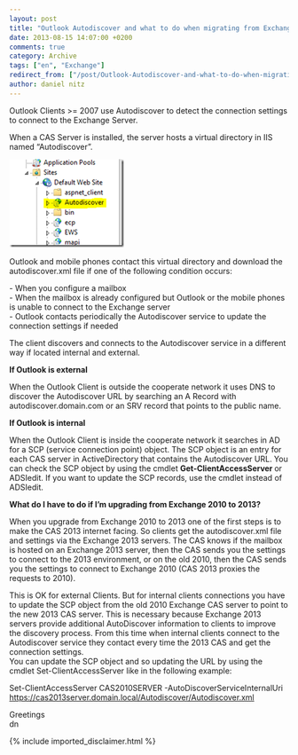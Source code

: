 ```yaml
---
layout: post
title: "Outlook Autodiscover and what to do when migrating from Exchange 2010 to 2013"
date: 2013-08-15 14:07:00 +0200
comments: true
category: Archive
tags: ["en", "Exchange"]
redirect_from: ["/post/Outlook-Autodiscover-and-what-to-do-when-migrating-from-Exchange-2010-to-2013", "/post/outlook-autodiscover-and-what-to-do-when-migrating-from-exchange-2010-to-2013"]
author: daniel nitz
---
```

<!-- more -->
<p>Outlook Clients &gt;= 2007 use Autodiscover to detect the connection settings to connect to the Exchange Server.</p>
<p>When a CAS Server is installed, the server hosts a virtual directory in IIS named &ldquo;Autodiscover&rdquo;.</p>
<p><a href="/assets/archive/image_567.png"><img style="background-image: none; padding-top: 0px; padding-left: 0px; margin: 0px; display: inline; padding-right: 0px; border: 0px;" title="image" src="/assets/archive/image_thumb_565.png" alt="image" width="207" height="159" border="0" /></a></p>
<p>Outlook and mobile phones contact this virtual directory and download the autodiscover.xml file if one of the following condition occurs:</p>
<p>- When you configure a mailbox <br />- When the mailbox is already configured but Outlook or the mobile phones is unable to connect to the Exchange server <br />- Outlook contacts periodically the Autodiscover service to update the connection settings if needed</p>
<p>The client discovers and connects to the Autodiscover service in a different way if located internal and external.</p>
<p><strong>If Outlook is external</strong></p>
<p>When the Outlook Client is outside the cooperate network it uses DNS to discover the Autodiscover URL by searching an A Record with autodiscover.domain.com or an SRV record that points to the public name.</p>
<p><strong>If Outlook is internal</strong></p>
<p>When the Outlook Client is inside the cooperate network it searches in AD for a SCP (service connection point) object. The SCP object is an entry for each CAS server in ActiveDirectory that contains the Autodiscover URL. You can check the SCP object by using the cmdlet <strong>Get-ClientAccessServer </strong>or ADSIedit. If you want to update the SCP records, use the cmdlet instead of ADSIedit.</p>
<p><strong>What do I have to do if I&rsquo;m upgrading from Exchange 2010 to 2013?</strong></p>
<p>When you upgrade from Exchange 2010 to 2013 one of the first steps is to make the CAS 2013 internet facing. So clients get the autodiscover.xml file and settings via the Exchange 2013 servers. The CAS knows if the mailbox is hosted on an Exchange 2013 server, then the CAS sends you the settings to connect to the 2013 environment, or on the old 2010, then the CAS sends you the settings to connect to Exchange 2010 (CAS 2013 proxies the requests to 2010).</p>
<p>This is OK for external Clients. But for internal clients connections you have to update the SCP object from the old 2010 Exchange CAS server to point to the new 2013 CAS server. This is necessary because Exchange 2013 servers provide additional AutoDiscover information to clients to improve the discovery process. From this time when internal clients connect to the Autodiscover service they contact every time the 2013 CAS and get the connection settings. <br />You can update the SCP object and so updating the URL by using the cmdlet Set-ClientAccessServer like in the following example:</p>
<p>Set-ClientAccessServer CAS2010SERVER -AutoDiscoverServiceInternalUri <a href="https://cas2013server.domain.local/Autodiscover/Autodiscover.xml">https://cas2013server.domain.local/Autodiscover/Autodiscover.xml</a></p>
<p>Greetings <br />dn</p>
{% include imported_disclaimer.html %}
